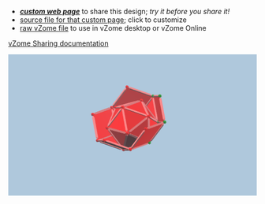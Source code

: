 
 - [***custom web page***][post] to share this design; *try it before you share it!*
 - [source file for that custom page][source]; click to customize
 - [raw vZome file][raw] to use in vZome desktop or vZome Online

[vZome Sharing documentation](https://vzome.github.io/vzome/sharing.html#how-it-works)

![Image](<Icosahedron-derived-5-gon-Rosette-Rose.png>)


[post]: <https://ThynStyx.github.io/vzome-sharing/2022/01/08/Icosahedron-derived-5-gon-Rosette-Rose-19-13-05.html>
[source]: <https://github.com/ThynStyx/vzome-sharing/edit/main/_posts/2022-01-08-Icosahedron-derived-5-gon-Rosette-Rose-19-13-05.md>
[raw]: <https://raw.githubusercontent.com/ThynStyx/vzome-sharing/main/2022/01/08/19-13-05-Icosahedron-derived-5-gon-Rosette-Rose/Icosahedron-derived-5-gon-Rosette-Rose.vZome>